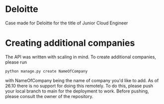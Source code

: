 # Deloitte
Case made for Deloitte for the title of Junior Cloud Engineer


# Creating additional companies
The API was written with scaling in mind. To create additional companies, please run 
```
python manage.py create NameOfCompany
```
with NameOfCompany being the name of company you'd like to add.
As of 26.10 there is no support for doing this remotely. To do this, please push your local branch to main for the deployment to work. Before pushing, please consult the owner of the repository.



